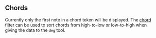 
## Chords ##

Currently only the first note in a chord token will be displayed.
The <a href="/filter/chord">chord</a> filter can be used to sort chords
from high-to-low or low-to-high when giving the data to the `deg` tool.



